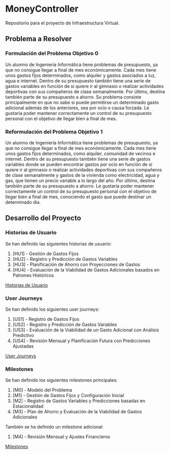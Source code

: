 # MoneyController
Repositorio para el proyecto de Infraestructura Virtual.

## Problema a Resolver
### Formulación del Problema Objetivo 0
Un alumno de Ingeniería Informática tiene problemas de presupuesto, ya que no consigue llegar a final de mes económicamente. Cada mes tiene unos gastos fijos determinados, como alquiler y gastos asociados a luz, agua e internet. Dentro de su presupuesto también tiene una serie de gastos variables en función de si quiere ir al gimnasio o realizar actividades deportivas con sus compañeros de clase semanalmente. Por último, destina también parte de su presupuesto a ahorro. Su problema consiste principalmente en que no sabe si puede permitirse un determinado gasto adicional además de los anteriores, sea por ocio o causa forzada. Le gustaría poder mantener correctamente un control de su presupuesto personal con el objetivo de llegar bien a final de mes.

### Reformulación del Problema Objetivo 1
Un alumno de Ingeniería Informática tiene problemas de presupuesto, ya que no consigue llegar a final de mes económicamente. Cada mes tiene unos gastos fijos determinados, como alquiler, comunidad de vecinos e internet. Dentro de su presupuesto también tiene una serie de gastos variables donde se pueden encontrar gastos por ocio en función de si quiere ir al gimnasio o realizar actividades deportivas con sus compañeros de clase semanalmente y gastos de la vivienda como electricidad, agua y gas, que tienen un precio variable a lo largo del año. Por último, destina también parte de su presupuesto a ahorro. Le gustaría poder mantener correctamente un control de su presupuesto personal con el objetivo de llegar bien a final de mes, conociendo el gasto que puede destinar un determinado día. 

## Desarrollo del Proyecto
### Historias de Usuario
Se han definido las siguientes historias de usuario: 
1. [HU1] - Gestión de Gastos Fijos
2. [HU2] - Registro y Predicción de Gastos Variables
3. [HU3] - Planificación de Ahorro con Proyecciones de Gastos
4. [HU4] - Evaluación de la Viabilidad de Gastos Adicionales basados en Patrones Históricos

[Historias de Usuario](/docs/historias_usuario.md)  

### User Journeys
Se han definido los siguientes user journeys:
1. [US1] - Registro de Gastos Fijos
2. [US2] - Registro y Predicción de Gastos Variables
3. [US3] - Evaluación de la Viabilidad de un Gasto Adicional con Análisis Predictivo
4. [US4] - Revisión Mensual y Planificación Futura con Predicciones Ajustadas

[User Journeys](/docs/user_journeys.md)  

### Milestones
Se han definido los siguientes milestones principales:
1. [M0] - Modelo del Problema
2. [M1] - Gestión de Gastos Fijos y Configuración Inicial
3. [M2] - Registro de Gastos Variables y Predicciones basadas en Estacionalidad
4. [M3] - Plan de Ahorro y Evaluación de la Viabilidad de Gastos Adicionales

También se ha definido un milestone adicional:
1. [M4] - Revisión Mensual y Ajustes Financieros

[Milestones](/docs/milestones.md)  
